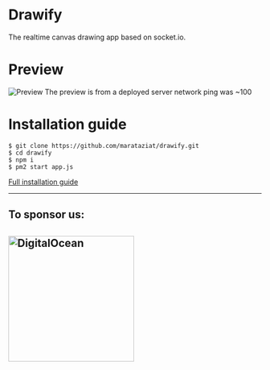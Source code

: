 # Drawify
The realtime canvas drawing app based on socket.io.

# Preview
![Preview](https://thumbs.gfycat.com/DrearyRemoteGrasshopper-size_restricted.gif)
The preview is from a deployed server network ping was ~100

# Installation guide
```
$ git clone https://github.com/marataziat/drawify.git
$ cd drawify
$ npm i
$ pm2 start app.js
```

[Full installation guide](https://www.youtube.com/watch?v=dQw4w9WgXcQ)

---
## To sponsor us:
## <a href="https://m.do.co/c/40e5c4261056"><img src="http://www.hajdarevic.net/DO_Logo_Horizontal_Blue.png" alt="DigitalOcean" width="250"/></a>
